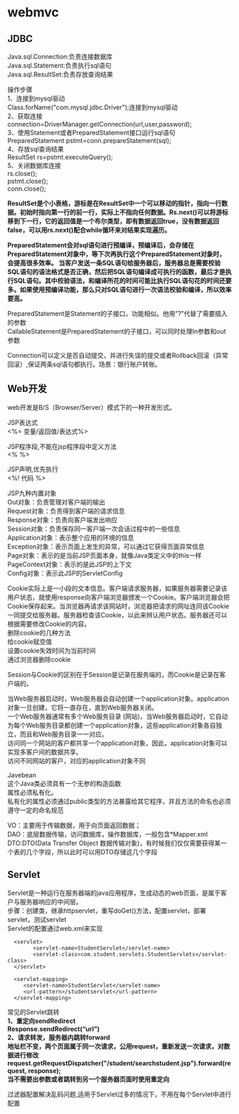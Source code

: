 # webmvc
## JDBC
Java.sql.Connection:负责连接数据库  
Java.sql.Statement:负责执行sql语句  
Java.sql.ResultSet:负责存放查询结果  

操作步骤  
1、连接到mysql驱动  
Class.forName("com.mysql.jdbc.Driver");连接到mysql驱动  
2、获取连接  
connection=DriverManager.getConnection(url,user,password);  
3、使用Statement或者PreparedStatement接口运行sql语句  
PreparedStatement pstmt=conn.prepareStatement(sql);  
4、存放sql查询结果  
ResultSet rs=pstmt.executeQuery();  
5、关闭数据库连接  
rs.close();  
pstmt.close();  
conn.close();  

**ResultSet是个小表格，游标是在ResultSet中一个可以移动的指针，指向一行数据。初始时指向第一行的前一行，实际上不指向任何数据。Rs.next()可以将游标移到下一行，它的返回值是一个布尔类型，即有数据返回true，没有数据返回false，可以用rs.next()配合while循环来对结果实现遍历。**

**PreparedStatement会对sql语句进行预编译，预编译后，会存储在PreparedStatement对象中，等下次再执行这个PreparedStatement对象时，会提高很多效率。
当客户发送一条SQL语句给服务器后，服务器总是需要校验SQL语句的语法格式是否正确，然后把SQL语句编译成可执行的函数，最后才是执行SQL语句。其中校验语法，和编译所花的时间可能比执行SQL语句花的时间还要多。如果使用预编译功能，那么只对SQL语句进行一次语法校验和编译，所以效率要高。**

PreparedStatement是Statement的子接口，功能相似。他用”?”代替了需要插入的参数  
CallableStatement是PreparedStatement的子接口，可以同时处理In参数和out参数  

Connection可以定义是否自动提交，并进行失误的提交或者Rollback回滚（异常回滚）,保证两条sql语句都执行。场景：银行账户转账。  


## Web开发
web开发是B/S（Browser/Server）模式下的一种开发形式。  

JSP表达式  
<%= 变量/返回值/表达式%>  

JSP程序段,不能在jsp程序段中定义方法  
<% %>  

JSP声明,优先执行  
<%!  代码  %>  


JSP九种内置对象  
Out对象：负责管理对客户端的输出  
Request对象：负责得到客户端的请求信息  
Response对象：负责向客户端发出响应  
Session对象：负责保存同一客户端一次会话过程中的一些信息  
Application对象：表示整个应用的环境的信息  
Exception对象：表示页面上发生的异常，可以通过它获得页面异常信息  
Page对象：表示的是当前JSP页面本身，就像Java类定义中的this一样  
PageContext对象：表示的是此JSP的上下文  
Config对象：表示此JSP的ServletConfig  

Cookie实际上是一小段的文本信息。客户端请求服务器，如果服务器需要记录该用户状态，就使用response向客户端浏览器颁发一个Cookie。客户端浏览器会把Cookie保存起来。当浏览器再请求该网站时，浏览器把请求的网址连同该Cookie一同提交给服务器。服务器检查该Cookie，以此来辨认用户状态。服务器还可以根据需要修改Cookie的内容。  
删除cookie的几种方法  
给cookie赋空值  
设置cookie失效时间为当前时间  
通过浏览器删除cookie  

Session与Cookie的区别在于Session是记录在服务端的，而Cookie是记录在客户端的。  

当Web服务器启动时，Web服务器会自动创建一个application对象。application对象一旦创建，它将一直存在，直到Web服务器关闭。  
一个Web服务器通常有多个Web服务目录 (网站)，当Web服务器启动时，它自动为每个Web服务目录都创建一个application对象，这些application对象各自独立，而且和Web服务目录一一对应。  
访问同一个网站的客户都共享一个application对象，因此，application对象可以实现多客户间的数据共享。  
访问不同网站的客户，对应的application对象不同

Javebean  
这个Java类必须具有一个无参的构造函数  
属性必须私有化。  
私有化的属性必须通过public类型的方法暴露给其它程序，并且方法的命名也必须遵守一定的命名规范  

VO：主要用于传输数据，用于向页面返回数据；  
DAO：底层数据传输，访问数据库，操作数据库，一般包含*Mapper.xml  
DTO:DTO(Data Transfer Object 数据传输对象)，有时候我们仅仅需要获得某一个表的几个字段，所以此时可以用DTO存储这几个字段  

## Servlet
Servlet是一种运行在服务器端的java应用程序，生成动态的web页面，是属于客户与服务器响应的中间层。  
步骤：创建类，继承httpservlet，重写doGet()方法，配置servlet，部署servlet，测试servlet  
Servlet的配置通过web.xml来实现  
```
  <servlet>
  		<servlet-name>StudentServlet</servlet-name>
  		<servlet-class>com.student.servlets.StudentServlets</servlet-class>
  </servlet>
  
  <servlet-mapping>
 	 <servlet-name>StudentServlet</servlet-name>
 	 <url-pattern>/studentservlet</url-pattern>
  </servlet-mapping>
 ```

常见的Servlet跳转  
**1、重定向sendRedirect  
Response.sendRedirect(“url”)  
2、请求转发，服务器内跳转forward  
地址栏不变，两个页面属于同一次请求，公用request，重新发送一次请求，对数据进行修改  
request.getRequestDispatcher("/student/searchstudent.jsp").forward(request, response);  
当不需要出参数或者跳转到另一个服务器页面时使用重定向**  

过滤器配置解决乱码问题,适用于Servlet过多的情况下，不用在每个Servlet中进行配置  
